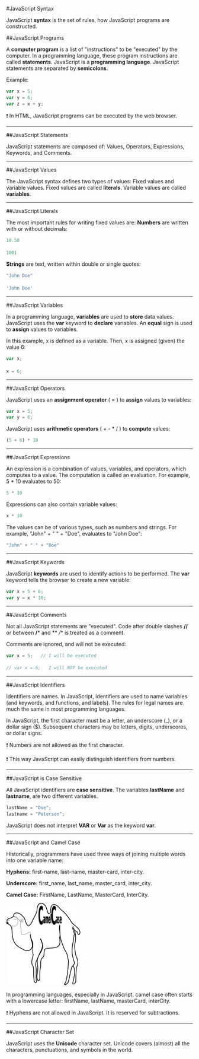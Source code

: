 #JavaScript Syntax

JavaScript **syntax** is the set of rules, how JavaScript programs are constructed.

##JavaScript Programs

A **computer program** is a list of "instructions" to be "executed" by the computer. In a programming language, these program instructions are called **statements**. JavaScript is a **programming language**. JavaScript statements are separated by **semicolons**.

Example:

```javascript
var x = 5;
var y = 6;
var z = x + y;
```

:exclamation: In HTML, JavaScript programs can be executed by the web browser.
____________________________________________________________________________________________________________________________

##JavaScript Statements

JavaScript statements are composed of: Values, Operators, Expressions, Keywords, and Comments.
____________________________________________________________________________________________________________________________

##JavaScript Values

The JavaScript syntax defines two types of values: Fixed values and variable values. Fixed values are called **literals**. Variable values are called **variables**.
____________________________________________________________________________________________________________________________

##JavaScript Literals

The most important rules for writing fixed values are: **Numbers** are written with or without decimals:

```javascript
10.50

1001
```

**Strings** are text, written within double or single quotes:

```javascript
"John Doe"

'John Doe'
```
____________________________________________________________________________________________________________________________

##JavaScript Variables

In a programming language, **variables** are used to **store** data values. JavaScript uses the **var** keyword to **declare** variables. An **equal** sign is used to **assign** values to variables.

In this example, x is defined as a variable. Then, x is assigned (given) the value 6:

```javascript
var x;

x = 6;
```
____________________________________________________________________________________________________________________________

##JavaScript Operators

JavaScript uses an **assignment operator** ( = ) to **assign** values to variables:

```javascript
var x = 5;
var y = 6;
```

JavaScript uses **arithmetic operators** ( + - *  / ) to **compute** values:

```javascript
(5 + 6) * 10
```
____________________________________________________________________________________________________________________________

##JavaScript Expressions

An expression is a combination of values, variables, and operators, which computes to a value. The computation is called an evaluation. For example, 5 * 10 evaluates to 50:

```javascript
5 * 10
```

Expressions can also contain variable values:

```javascript
x * 10
```

The values can be of various types, such as numbers and strings. For example, "John" + " " + "Doe", evaluates to "John Doe":

```javascript
"John" + " " + "Doe"
```
____________________________________________________________________________________________________________________________

##JavaScript Keywords

JavaScript **keywords** are used to identify actions to be performed. The **var** keyword tells the browser to create a new variable:

```javascript
var x = 5 + 6;
var y = x * 10;
```
____________________________________________________________________________________________________________________________

##JavaScript Comments

Not all JavaScript statements are "executed". Code after double slashes **//** or between **/*** and ** */** is treated as a comment.

Comments are ignored, and will not be executed:

```javascript
var x = 5;   // I will be executed

// var x = 6;   I will NOT be executed
```
____________________________________________________________________________________________________________________________

##JavaScript Identifiers

Identifiers are names. In JavaScript, identifiers are used to name variables (and keywords, and functions, and labels). The rules for legal names are much the same in most programming languages.

In JavaScript, the first character must be a letter, an underscore (_), or a dollar sign ($). Subsequent characters may be letters, digits, underscores, or dollar signs.

:exclamation: Numbers are not allowed as the first character.

:exclamation: This way JavaScript can easily distinguish identifiers from numbers.
____________________________________________________________________________________________________________________________

##JavaScript is Case Sensitive

All JavaScript identifiers are **case sensitive**. The variables **lastName** and **lastname**, are two different variables.

```javascript
lastName = "Doe";
lastname = "Peterson";
```

JavaScript does not interpret **VAR** or **Var** as the keyword **var**.
____________________________________________________________________________________________________________________________

##JavaScript and Camel Case

Historically, programmers have used three ways of joining multiple words into one variable name:

**Hyphens:** first-name, last-name, master-card, inter-city.

**Underscore:** first_name, last_name, master_card, inter_city.

**Camel Case:** FirstName, LastName, MasterCard, InterCity.

![CamelCase](img/pic_camelcase.jpg)

In programming languages, especially in JavaScript, camel case often starts with a lowercase letter: firstName, lastName, masterCard, interCity.

:exclamation: Hyphens are not allowed in JavaScript. It is reserved for subtractions.
____________________________________________________________________________________________________________________________

##JavaScript Character Set

JavaScript uses the **Unicode** character set. Unicode covers (almost) all the characters, punctuations, and symbols in the world.